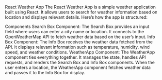 React Weather App
The React Weather App is a simple weather application built using React. It allows users to search for weather information based on location and displays relevant details. Here’s how the app is structured:

Components
Search Box Component:
The Search Box provides an input field where users can enter a city name or location.
It connects to the OpenWeatherMap API to fetch weather data based on the user’s input.
Info Box Component:
The Info Box receives the weather data fetched from the API.
It displays relevant information such as temperature, humidity, wind speed, and weather conditions.
WeatherApp Component:
The WeatherApp component ties everything together.
It manages the state, handles API requests, and renders the Search Box and Info Box components.
When the user enters a location, the WeatherApp component fetches weather data and passes it to the Info Box for display.
